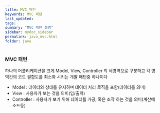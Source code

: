 ```yaml
---
title: MVC 패턴
keywords: MVC 패턴
last_updated:
tags:
summary: "MVC 패턴 설명"
sidebar: mydoc_sidebar
permalink: java_mvc.html
folder: java
---
```


### MVC 패턴

하나의 어플리케이션을 크게 Model, View, Controller 의 세영역으로 구분하고 각 영역간의 코드 결합도를 최소화 시키는 개발 패턴중 하나이다

- Model : 데이터와 상태를 유지하며 데이터 처리 로직을 포함(데이터를 의미)
- View : 사용자가 보는 것을 의미(입/출력)
- Controller : 사용자가 보기 위해 데이터를 가공, 혹은 조작 하는 것을 의미(계산메소드등)
